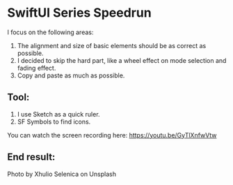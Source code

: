 #  SwiftUI Series Speedrun

I focus on the following areas:
1. The alignment and size of basic elements should be as correct as possible. 
2. I decided to skip the hard part, like a wheel effect on mode selection and fading effect.
3. Copy and paste as much as possible.

## Tool:
1. I use Sketch as a quick ruler.
2. SF Symbols to find icons.

You can watch the screen recording here: https://youtu.be/GyTlXnfwVtw

## End result: 

Photo by Xhulio Selenica on Unsplash
